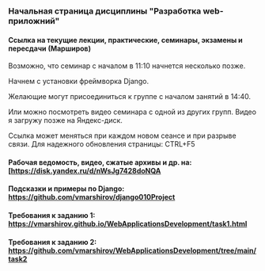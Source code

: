 ### Начальная страница дисциплины "Разработка web-приложний"


####  Ссылка на текущие лекции, практические, семинары, экзамены и пересдачи (Марширов)

Возможно, что семинар c началом в 11:10 начнется несколько позже. 

Начнем с установки фреймворка Django.

Желающие могут присоединиться к группе с началом занятий в 14:40. 

Или можно  посмотреть видео семинара  с одной из других групп. Видео я загружу позже на Яндекс-диск.


Ссылка может  меняться при каждом новом сеансе и при разрыве связи. Для надежного обновления страницы: CTRL+F5

#### Рабочая ведомость, видео, сжатые архивы и др. на: [https://disk.yandex.ru/d/nWsJg7428doNQA

#### Подсказки и примеры по Django: https://github.com/vmarshirov/django010Project


#### Требования к заданию 1: https://vmarshirov.github.io/WebApplicationsDevelopment/task1.html

#### Требования к заданию 2: https://github.com/vmarshirov/WebApplicationsDevelopment/tree/main/task2


